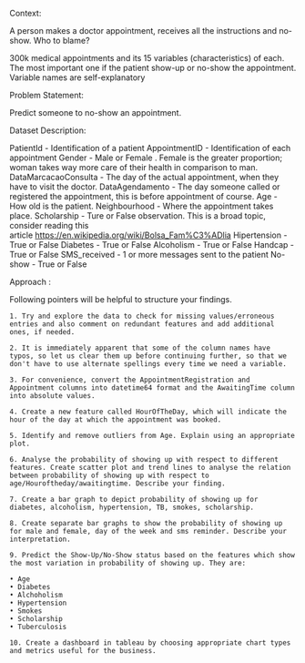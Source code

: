Context:

A person makes a doctor appointment, receives all the instructions and no-show. Who to blame? 

300k medical appointments and its 15 variables (characteristics) of each. The most important one if the patient show-up or no-show the appointment. Variable names are self-explanatory

Problem Statement:

Predict someone to no-show an appointment.

Dataset Description:

PatientId - Identification of a patient AppointmentID - Identification of each appointment Gender - Male or Female . Female is the greater proportion; woman takes way more care of their health in comparison to man. 
DataMarcacaoConsulta - The day of the actual appointment, when they have to visit the doctor. 
DataAgendamento - The day someone called or registered the appointment, this is before appointment of course. 
Age - How old is the patient. 
Neighbourhood - Where the appointment takes place. 
Scholarship - Ture or False observation. This is a broad topic, consider reading this article https://en.wikipedia.org/wiki/Bolsa_Fam%C3%ADlia
Hipertension - True or False 
Diabetes - True or False 
Alcoholism - True or False 
Handcap - True or False 
SMS_received - 1 or more messages sent to the patient 
No-show - True or False

Approach :

Following pointers will be helpful to structure your findings.   

    1. Try and explore the data to check for missing values/erroneous entries and also comment on redundant features and add additional ones, if needed.

    2. It is immediately apparent that some of the column names have typos, so let us clear them up before continuing further, so that we don't have to use alternate spellings every time we need a variable. 

    3. For convenience, convert the AppointmentRegistration and Appointment columns into datetime64 format and the AwaitingTime column into absolute values.

    4. Create a new feature called HourOfTheDay, which will indicate the hour of the day at which the appointment was booked. 

    5. Identify and remove outliers from Age. Explain using an appropriate plot.

    6. Analyse the probability of showing up with respect to different features. Create scatter plot and trend lines to analyse the relation between probability of showing up with respect to age/Houroftheday/awaitingtime. Describe your finding.

    7. Create a bar graph to depict probability of showing up for diabetes, alcoholism, hypertension, TB, smokes, scholarship.

    8. Create separate bar graphs to show the probability of showing up for male and female, day of the week and sms reminder. Describe your interpretation. 

    9. Predict the Show-Up/No-Show status based on the features which show the most variation in probability of showing up. They are:

    • Age
    • Diabetes
    • Alchoholism
    • Hypertension
    • Smokes
    • Scholarship
    • Tuberculosis

    10. Create a dashboard in tableau by choosing appropriate chart types and metrics useful for the business.
